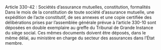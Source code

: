 Article 330-42 : Sociétés d’assurance mutuelles, constitution, formalités
Dans le mois de la constitution de toute société d’assurance mutuelle, une expédition de l’acte constitutif, de ses annexes et une copie certifiée des délibérations prises par l’assemblée générale prévue à l’article 330-10 sont déposées en double exemplaire au greffe du Tribunal de Grande Instance du siège social.
Ces mêmes documents doivent être déposés, dans le même délai, au ministère en charge du secteur des assurances dans l’État membre.